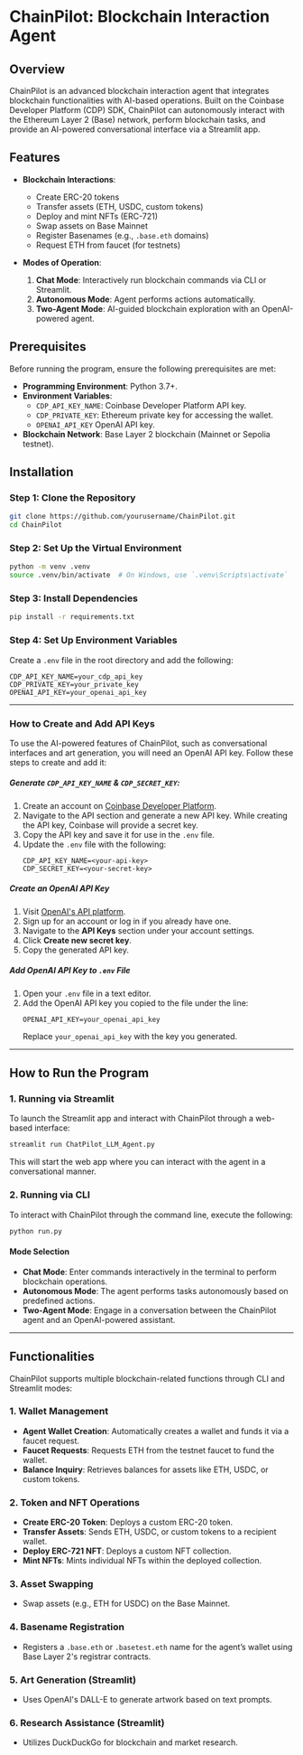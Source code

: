 # **ChainPilot: Blockchain Interaction Agent**

## **Overview**

ChainPilot is an advanced blockchain interaction agent that integrates blockchain functionalities with AI-based operations. Built on the Coinbase Developer Platform (CDP) SDK, ChainPilot can autonomously interact with the Ethereum Layer 2 (Base) network, perform blockchain tasks, and provide an AI-powered conversational interface via a Streamlit app.

## **Features**

- **Blockchain Interactions**:
  - Create ERC-20 tokens
  - Transfer assets (ETH, USDC, custom tokens)
  - Deploy and mint NFTs (ERC-721)
  - Swap assets on Base Mainnet
  - Register Basenames (e.g., `.base.eth` domains)
  - Request ETH from faucet (for testnets)

- **Modes of Operation**:
  1. **Chat Mode**: Interactively run blockchain commands via CLI or Streamlit.
  2. **Autonomous Mode**: Agent performs actions automatically.
  3. **Two-Agent Mode**: AI-guided blockchain exploration with an OpenAI-powered agent.

## **Prerequisites**

Before running the program, ensure the following prerequisites are met:

- **Programming Environment**: Python 3.7+.
- **Environment Variables**:
  - `CDP_API_KEY_NAME`: Coinbase Developer Platform API key.
  - `CDP_PRIVATE_KEY`: Ethereum private key for accessing the wallet.
  - `OPENAI_API_KEY` OpenAI API key.
- **Blockchain Network**: Base Layer 2 blockchain (Mainnet or Sepolia testnet).

## **Installation**

### **Step 1: Clone the Repository**
```bash
git clone https://github.com/yourusername/ChainPilot.git
cd ChainPilot
```

### **Step 2: Set Up the Virtual Environment**
```bash
python -m venv .venv
source .venv/bin/activate  # On Windows, use `.venv\Scripts\activate`
```

### **Step 3: Install Dependencies**
```bash
pip install -r requirements.txt
```

### **Step 4: Set Up Environment Variables**
Create a `.env` file in the root directory and add the following:
```plaintext
CDP_API_KEY_NAME=your_cdp_api_key
CDP_PRIVATE_KEY=your_private_key
OPENAI_API_KEY=your_openai_api_key
```

---

### **How to Create and Add API Keys**

To use the AI-powered features of ChainPilot, such as conversational interfaces and art generation, you will need an OpenAI API key. Follow these steps to create and add it:


##### **Generate `CDP_API_KEY_NAME` & `CDP_SECRET_KEY`:**
1. Create an account on [Coinbase Developer Platform](https://developer.coinbase.com).
2. Navigate to the API section and generate a new API key. While creating the API key, Coinbase will provide a secret key.
3. Copy the API key and save it for use in the `.env` file.
4. Update the `.env` file with the following:
   ```
   CDP_API_KEY_NAME=<your-api-key>
   CDP_SECRET_KEY=<your-secret-key>
   ```  

##### **Create an OpenAI API Key**
1. Visit [OpenAI's API platform](https://platform.openai.com/signup).
2. Sign up for an account or log in if you already have one.
3. Navigate to the **API Keys** section under your account settings.
4. Click **Create new secret key**.
5. Copy the generated API key.

##### **Add OpenAI API Key to `.env` File**
1. Open your `.env` file in a text editor.
2. Add the OpenAI API key you copied to the file under the line:
   ```
   OPENAI_API_KEY=your_openai_api_key
   ```
   Replace `your_openai_api_key` with the key you generated.

---

## **How to Run the Program**

### **1. Running via Streamlit**

To launch the Streamlit app and interact with ChainPilot through a web-based interface:
```bash
streamlit run ChatPilot_LLM_Agent.py
```

This will start the web app where you can interact with the agent in a conversational manner.

### **2. Running via CLI**

To interact with ChainPilot through the command line, execute the following:
```bash
python run.py
```

#### **Mode Selection**
- **Chat Mode**: Enter commands interactively in the terminal to perform blockchain operations.
- **Autonomous Mode**: The agent performs tasks autonomously based on predefined actions.
- **Two-Agent Mode**: Engage in a conversation between the ChainPilot agent and an OpenAI-powered assistant.

---

## **Functionalities**

ChainPilot supports multiple blockchain-related functions through CLI and Streamlit modes:

### **1. Wallet Management**
- **Agent Wallet Creation**: Automatically creates a wallet and funds it via a faucet request.
- **Faucet Requests**: Requests ETH from the testnet faucet to fund the wallet.
- **Balance Inquiry**: Retrieves balances for assets like ETH, USDC, or custom tokens.

### **2. Token and NFT Operations**
- **Create ERC-20 Token**: Deploys a custom ERC-20 token.
- **Transfer Assets**: Sends ETH, USDC, or custom tokens to a recipient wallet.
- **Deploy ERC-721 NFT**: Deploys a custom NFT collection.
- **Mint NFTs**: Mints individual NFTs within the deployed collection.

### **3. Asset Swapping**
- Swap assets (e.g., ETH for USDC) on the Base Mainnet.

### **4. Basename Registration**
- Registers a `.base.eth` or `.basetest.eth` name for the agent’s wallet using Base Layer 2's registrar contracts.

### **5. Art Generation (Streamlit)**
- Uses OpenAI's DALL-E to generate artwork based on text prompts.

### **6. Research Assistance (Streamlit)**
- Utilizes DuckDuckGo for blockchain and market research.
